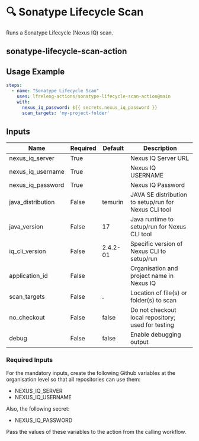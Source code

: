 <!--
SPDX-License-Identifier: Apache-2.0
SPDX-FileCopyrightText: 2025 The Linux Foundation
-->

# 🔍 Sonatype Lifecycle Scan

Runs a Sonatype Lifecycle (Nexus IQ) scan.

## sonatype-lifecycle-scan-action

## Usage Example

<!-- markdownlint-disable MD046 -->

```yaml
steps:
  - name: "Sonatype Lifecycle Scan"
    uses: lfreleng-actions/sonatype-lifecycle-scan-action@main
    with:
      nexus_iq_password: ${{ secrets.nexus_iq_password }}
      scan_targets: 'my-project-folder'
```

<!-- markdownlint-enable MD046 -->

## Inputs

<!-- markdownlint-disable MD013 -->

| Name              | Required | Default  | Description                                          |
| ----------------- | -------- | -------- | ---------------------------------------------------- |
| nexus_iq_server   | True     |          | Nexus IQ Server URL                                  |
| nexus_iq_username | True     |          | Nexus IQ USERNAME                                    |
| nexus_iq_password | True     |          | Nexus IQ Password                                    |
| java_distribution | False    | temurin  | JAVA SE distribution to setup/run for Nexus CLI tool |
| java_version      | False    | 17       | Java runtime to setup/run for Nexus CLI tool         |
| iq_cli_version    | False    | 2.4.2-01 | Specific version of Nexus CLI to setup/run           |
| application_id    | False    |          | Organisation and project name in Nexus IQ            |
| scan_targets      | False    | .        | Location of file(s) or folder(s) to scan             |
| no_checkout       | False    | false    | Do not checkout local repository; used for testing   |
| debug             | False    | false    | Enable debugging output                              |

<!-- markdownlint-enable MD013 -->

### Required Inputs

For the mandatory inputs, create the following Github variables at the
organisation level so that all repositories can use them:

- NEXUS_IQ_SERVER
- NEXUS_IQ_USERNAME

Also, the following secret:

- NEXUS_IQ_PASSWORD

Pass the values of these variables to the action from the calling workflow.
